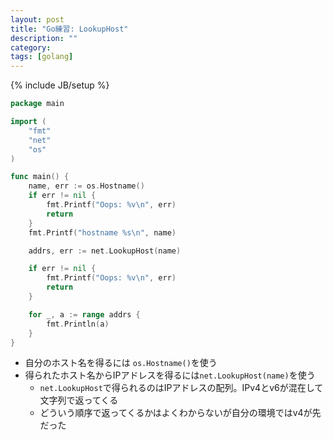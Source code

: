 ```yaml
---
layout: post
title: "Go練習: LookupHost"
description: ""
category:
tags: [golang]
---
```

{% include JB/setup %}

~~~ go
package main

import (
	"fmt"
	"net"
	"os"
)

func main() {
	name, err := os.Hostname()
	if err != nil {
		fmt.Printf("Oops: %v\n", err)
		return
	}
	fmt.Printf("hostname %s\n", name)

	addrs, err := net.LookupHost(name)

	if err != nil {
		fmt.Printf("Oops: %v\n", err)
		return
	}

	for _, a := range addrs {
		fmt.Println(a)
	}
}
~~~

* 自分のホスト名を得るには `os.Hostname()`を使う
* 得られたホスト名からIPアドレスを得るには`net.LookupHost(name)`を使う
  * `net.LookupHost`で得られるのはIPアドレスの配列。IPv4とv6が混在して文字列で返ってくる
  * どういう順序で返ってくるかはよくわからないが自分の環境ではv4が先だった
  
